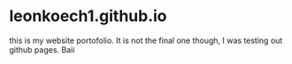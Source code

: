 # leonkoech1.github.io
this is my website portofolio. It is not the final one though, I was testing out github pages. Baii
